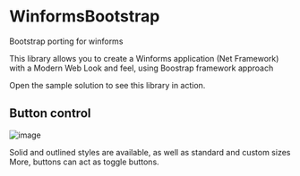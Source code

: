 # WinformsBootstrap
Bootstrap porting for winforms

This library allows you to create a Winforms application (Net Framework) with a Modern Web Look and feel, using Boostrap framework approach

Open the sample solution to see this library in action.

## Button control
![image](https://user-images.githubusercontent.com/3187596/151339699-c8c342bc-1a19-4aaa-8251-f53b996df0d8.png)

Solid and outlined styles are available, as well as standard and custom sizes
More, buttons can act as toggle buttons.
